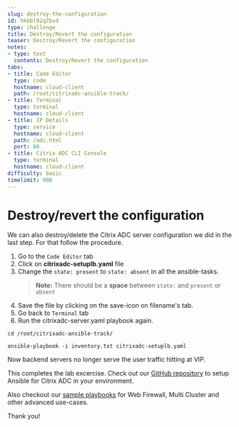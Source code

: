 ```yaml
---
slug: destroy-the-configuration
id: hkbbl92q7bvd
type: challenge
title: Destroy/Revert the configuration
teaser: Destroy/Revert the configuration
notes:
- type: text
  contents: Destroy/Revert the configuration
tabs:
- title: Code Editor
  type: code
  hostname: cloud-client
  path: /root/citrixadc-ansible-track/
- title: Terminal
  type: terminal
  hostname: cloud-client
- title: IP Details
  type: service
  hostname: cloud-client
  path: /adc.html
  port: 80
- title: Citrix ADC CLI Console
  type: terminal
  hostname: cloud-client
difficulty: basic
timelimit: 900
---
```

# Destroy/revert the configuration

We can also destroy/delete the Citrix ADC server configuration we did in the last step.
For that follow the procedure.

1. Go to the `Code Editor` tab
2. Click on **citrixadc-setuplb.yaml** file
3. Change the `state: present` to `state: absent` in all the ansible-tasks.
   > **Note:** There should be a __space__ between `state:` and `present` or `absent`
4. Save the file by clicking on the save-icon on filename's tab.
5. Go back to `Terminal` tab
6. Run the citrixadc-server.yaml playbook again.

```
cd /root/citrixadc-ansible-track/
```
```
ansible-playbook -i inventory.txt citrixadc-setuplb.yaml
```

Now backend servers no longer serve the user traffic hitting at VIP.

This completes the lab excercise. Check out our [GitHub repository](https://github.com/citrix/citrix-adc-ansible-modules/) to setup Ansible for Citrix ADC in your environment.

Also checkout our [sample playbooks](https://github.com/citrix/citrix-adc-ansible-modules/tree/master/samples) for Web Firewall, Multi Cluster and other advanced use-cases.

Thank you!
